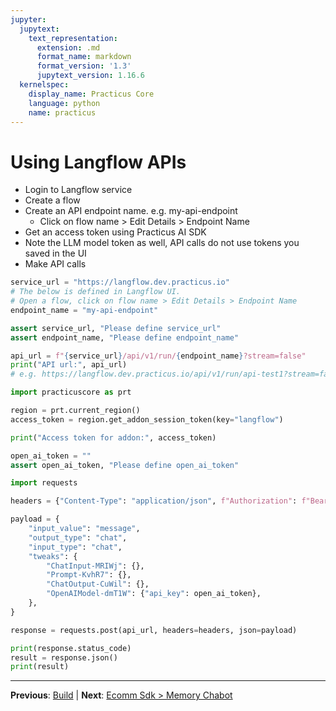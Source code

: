 ```yaml
---
jupyter:
  jupytext:
    text_representation:
      extension: .md
      format_name: markdown
      format_version: '1.3'
      jupytext_version: 1.16.6
  kernelspec:
    display_name: Practicus Core
    language: python
    name: practicus
---
```


# Using Langflow APIs

- Login to Langflow service
- Create a flow
- Create an API endpoint name. e.g. my-api-endpoint
    - Click on flow name > Edit Details > Endpoint Name
- Get an access token using Practicus AI SDK
- Note the LLM model token as well, API calls do not use tokens you saved in the UI
- Make API calls

```python
service_url = "https://langflow.dev.practicus.io"
# The below is defined in Langflow UI.
# Open a flow, click on flow name > Edit Details > Endpoint Name
endpoint_name = "my-api-endpoint"
```

```python
assert service_url, "Please define service_url"
assert endpoint_name, "Please define endpoint_name"

api_url = f"{service_url}/api/v1/run/{endpoint_name}?stream=false"
print("API url:", api_url)
# e.g. https://langflow.dev.practicus.io/api/v1/run/api-test1?stream=false
```

```python
import practicuscore as prt

region = prt.current_region()
access_token = region.get_addon_session_token(key="langflow")
```

```python
print("Access token for addon:", access_token)
```

```python
open_ai_token = ""
assert open_ai_token, "Please define open_ai_token"
```

```python
import requests

headers = {"Content-Type": "application/json", f"Authorization": f"Bearer {access_token}"}

payload = {
    "input_value": "message",
    "output_type": "chat",
    "input_type": "chat",
    "tweaks": {
        "ChatInput-MRIWj": {},
        "Prompt-KvhR7": {},
        "ChatOutput-CuWil": {},
        "OpenAIModel-dmT1W": {"api_key": open_ai_token},
    },
}

response = requests.post(api_url, headers=headers, json=payload)

print(response.status_code)
result = response.json()
print(result)
```


---

**Previous**: [Build](../agentic/build.md) | **Next**: [Ecomm Sdk > Memory Chabot](../ecomm-sdk/memory-chabot.md)
